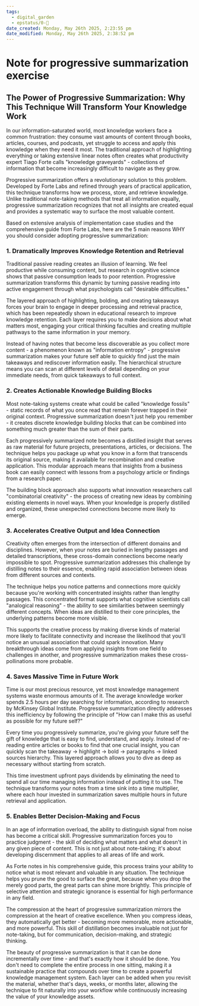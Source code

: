 ```yaml
---
tags:
  - digital_garden
  - epstatus/0-🌰
date_created: Monday, May 26th 2025, 2:23:55 pm
date_modified: Monday, May 26th 2025, 2:38:52 pm
---
```

# Note for progressive summarization exercise
## The Power of Progressive Summarization: Why This Technique Will Transform Your Knowledge Work

In our information-saturated world, most knowledge workers face a common frustration: they consume vast amounts of content through books, articles, courses, and podcasts, yet struggle to access and apply this knowledge when they need it most. The traditional approach of highlighting everything or taking extensive linear notes often creates what productivity expert Tiago Forte calls "knowledge graveyards" - collections of information that become increasingly difficult to navigate as they grow.

Progressive summarization offers a revolutionary solution to this problem. Developed by Forte Labs and refined through years of practical application, this technique transforms how we process, store, and retrieve knowledge. Unlike traditional note-taking methods that treat all information equally, progressive summarization recognizes that not all insights are created equal and provides a systematic way to surface the most valuable content.

Based on extensive analysis of implementation case studies and the comprehensive guide from Forte Labs, here are the 5 main reasons WHY you should consider adopting progressive summarization:

### 1. Dramatically Improves Knowledge Retention and Retrieval

Traditional passive reading creates an illusion of learning. We feel productive while consuming content, but research in cognitive science shows that passive consumption leads to poor retention. Progressive summarization transforms this dynamic by turning passive reading into active engagement through what psychologists call "desirable difficulties."

The layered approach of highlighting, bolding, and creating takeaways forces your brain to engage in deeper processing and retrieval practice, which has been repeatedly shown in educational research to improve knowledge retention. Each layer requires you to make decisions about what matters most, engaging your critical thinking faculties and creating multiple pathways to the same information in your memory.

Instead of having notes that become less discoverable as you collect more content - a phenomenon known as "information entropy" - progressive summarization makes your future self able to quickly find just the main takeaways and rediscover information easily. The hierarchical structure means you can scan at different levels of detail depending on your immediate needs, from quick takeaways to full context.

### 2. Creates Actionable Knowledge Building Blocks

Most note-taking systems create what could be called "knowledge fossils" - static records of what you once read that remain forever trapped in their original context. Progressive summarization doesn't just help you remember - it creates discrete knowledge building blocks that can be combined into something much greater than the sum of their parts.

Each progressively summarized note becomes a distilled insight that serves as raw material for future projects, presentations, articles, or decisions. The technique helps you package up what you know in a form that transcends its original source, making it available for recombination and creative application. This modular approach means that insights from a business book can easily connect with lessons from a psychology article or findings from a research paper.

The building block approach also supports what innovation researchers call "combinatorial creativity" - the process of creating new ideas by combining existing elements in novel ways. When your knowledge is properly distilled and organized, these unexpected connections become more likely to emerge.

### 3. Accelerates Creative Output and Idea Connection

Creativity often emerges from the intersection of different domains and disciplines. However, when your notes are buried in lengthy passages and detailed transcriptions, these cross-domain connections become nearly impossible to spot. Progressive summarization addresses this challenge by distilling notes to their essence, enabling rapid association between ideas from different sources and contexts.

The technique helps you notice patterns and connections more quickly because you're working with concentrated insights rather than lengthy passages. This concentrated format supports what cognitive scientists call "analogical reasoning" - the ability to see similarities between seemingly different concepts. When ideas are distilled to their core principles, the underlying patterns become more visible.

This supports the creative process by making diverse kinds of material more likely to facilitate connectivity and increase the likelihood that you'll notice an unusual association that could spark innovation. Many breakthrough ideas come from applying insights from one field to challenges in another, and progressive summarization makes these cross-pollinations more probable.

### 4. Saves Massive Time in Future Work

Time is our most precious resource, yet most knowledge management systems waste enormous amounts of it. The average knowledge worker spends 2.5 hours per day searching for information, according to research by McKinsey Global Institute. Progressive summarization directly addresses this inefficiency by following the principle of "How can I make this as useful as possible for my future self?"

Every time you progressively summarize, you're giving your future self the gift of knowledge that is easy to find, understand, and apply. Instead of re-reading entire articles or books to find that one crucial insight, you can quickly scan the takeaway → highlight → bold → paragraphs → linked sources hierarchy. This layered approach allows you to dive as deep as necessary without starting from scratch.

This time investment upfront pays dividends by eliminating the need to spend all our time managing information instead of putting it to use. The technique transforms your notes from a time sink into a time multiplier, where each hour invested in summarization saves multiple hours in future retrieval and application.

### 5. Enables Better Decision-Making and Focus

In an age of information overload, the ability to distinguish signal from noise has become a critical skill. Progressive summarization forces you to practice judgment - the skill of deciding what matters and what doesn't in any given piece of content. This is not just about note-taking; it's about developing discernment that applies to all areas of life and work.

As Forte notes in his comprehensive guide, this process trains your ability to notice what is most relevant and valuable in any situation. The technique helps you prune the good to surface the great, because when you drop the merely good parts, the great parts can shine more brightly. This principle of selective attention and strategic ignorance is essential for high performance in any field.

The compression at the heart of progressive summarization mirrors the compression at the heart of creative excellence. When you compress ideas, they automatically get better - becoming more memorable, more actionable, and more powerful. This skill of distillation becomes invaluable not just for note-taking, but for communication, decision-making, and strategic thinking.

The beauty of progressive summarization is that it can be done incrementally over time - and that's exactly how it should be done. You don't need to complete the entire process in one sitting, making it a sustainable practice that compounds over time to create a powerful knowledge management system. Each layer can be added when you revisit the material, whether that's days, weeks, or months later, allowing the technique to fit naturally into your workflow while continuously increasing the value of your knowledge assets.